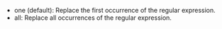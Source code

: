 - one (default): Replace the first occurrence of the regular expression.
- all: Replace all occurrences of the regular expression.